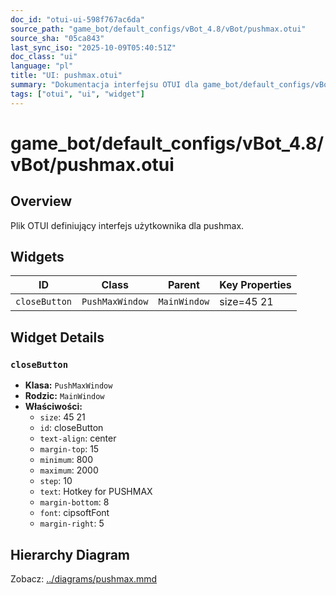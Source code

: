 ```yaml
---
doc_id: "otui-ui-598f767ac6da"
source_path: "game_bot/default_configs/vBot_4.8/vBot/pushmax.otui"
source_sha: "05ca843"
last_sync_iso: "2025-10-09T05:40:51Z"
doc_class: "ui"
language: "pl"
title: "UI: pushmax.otui"
summary: "Dokumentacja interfejsu OTUI dla game_bot/default_configs/vBot_4.8/vBot/pushmax.otui"
tags: ["otui", "ui", "widget"]
---
```


# game_bot/default_configs/vBot_4.8/vBot/pushmax.otui

## Overview

Plik OTUI definiujący interfejs użytkownika dla pushmax.

## Widgets

| ID | Class | Parent | Key Properties |
|----|-------|--------|----------------|
| `closeButton` | `PushMaxWindow` | `MainWindow` | size=45 21 |

## Widget Details

### `closeButton`

- **Klasa:** `PushMaxWindow`
- **Rodzic:** `MainWindow`
- **Właściwości:**
  - `size`: 45 21
  - `id`: closeButton
  - `text-align`: center
  - `margin-top`: 15
  - `minimum`: 800
  - `maximum`: 2000
  - `step`: 10
  - `text`: Hotkey for PUSHMAX
  - `margin-bottom`: 8
  - `font`: cipsoftFont
  - `margin-right`: 5

## Hierarchy Diagram

Zobacz: [../diagrams/pushmax.mmd](../diagrams/pushmax.mmd)

